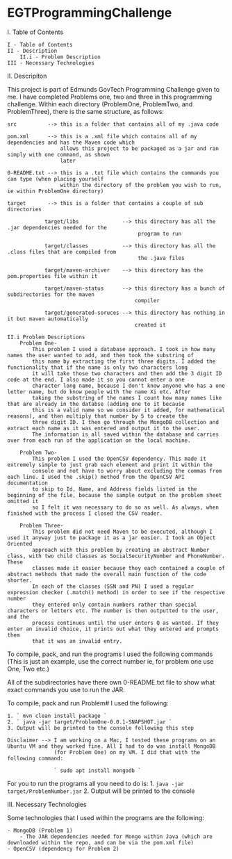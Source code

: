 # EGTProgrammingChallenge

I. Table of Contents 

    I - Table of Contents
    II - Description
        II.i - Problem Description
    III - Necessary Technologies


II. Descripiton

This project is part of Edmunds GovTech Programming Challenge given to me. I have completed Problems one, 
two and three in this programming challenge. Within each directory (ProblemOne, ProblemTwo, and 
ProblemThree), there is the same structure, as follows:
   
    src          --> this is a folder that contains all of my .java code
    
    pom.xml      --> this is a .xml file which contains all of my dependencies and has the Maven code which 
                     allows this project to be packaged as a jar and ran simply with one command, as shown 
                     later
    
    0-README.txt --> this is a .txt file which contains the commands you can type (when placing yourself 
                     within the directory of the problem you wish to run, ie within ProblemOne directory)
    
    target       --> this is a folder that contains a couple of sub directories
                    
                target/libs              --> this directory has all the .jar dependencies needed for the 
                                              program to run
    
                target/classes           --> this directory has all the .class files that are compiled from
                                              the .java files
            
                target/maven-archiver    --> this directory has the pom.properties file within it
    
                target/maven-status      --> this directory has a bunch of subdirectories for the maven 
                                             compiler

                target/generated-soruces --> this directory has nothing in it but maven automatically
                                             created it 

    II.i Problem Descriptions
        Problem One-
            This problem I used a database approach. I took in how many names the user wanted to add, and then took the substring of
            this name by extracting the first three digits. I added the functionality that if the name is only two characters long
            it will take those two characters and then add the 3 digit ID code at the end. I also made it so you cannot enter a one
            character long name, because I don't know anyone who has a one letter name, but do know people with the name Xi etc. After
            taking the substring of the names I count how many names like that are already in the databse (adding one to it because
            this is a valid name so we consider it added, for mathematical reasons), and then multiply that number by 5 to create the
            three digit ID. I then go through the MongoDB collection and extract each name as it was entered and output it to the user.
            The information is all saved within the database and carries over from each run of the application on the local machine.

        Problem Two-
            This problem I used the OpenCSV dependency. This made it extremely simple to just grab each element and print it within the
            console and not have to worry about excluding the commas from each line. I used the .skip() method from the OpenCSV API documentation
            to skip to Id, Name, and Address fields listed in the beginning of the file, because the sample output on the problem sheet omitted it
            so I felt it was necessary to do so as well. As always, when finished with the process I closed the CSV reader.

        Problem Three-
            This problem did not need Maven to be executed, although I used it anyway just to package it as a jar easier. I took an Object Oriented
            approach with this problem by creating an abstract Number class, with two child classes as SocialSecurityNumber and PhoneNumber. These
            classes made it easier because they each contained a couple of abstract methods that made the overall main function of the code shorter.
            In each of the classes (SSN and PN) I used a regular expression checker (.match() method) in order to see if the respective number
            they entered only contain numbers rather than special characters or letters etc. The number is then outputted to the user, and the 
            process continues until the user enters Q as wanted. If they enter an invalid choice, it prints out what they entered and prompts them
            that it was an invalid entry. 

To compile, pack, and run the programs I used the following commands (This is just an example, use the correct number ie, for problem one use One, Two 
            etc.)

All of the subdirectories have there own 0-README.txt file to show what exact commands you use to run the JAR.

To compile, pack and run Problem# I used the following:

    1. ` mvn clean install package `
    2. ` java -jar target/ProblemOne-0.0.1-SNAPSHOT.jar `
    3. Output will be printed to the console following this step

    Disclaimer --> I am working on a Mac, I tested these programs on an Ubuntu VM and they worked fine. All I had to do was install MongoDB
                   (for Problem One) on my VM. I did that with the following command:
                
                   ` sudo apt install mongodb ` 

For you to run the programs all you need to do is:
    1. ` java -jar target/ProblemNumber.jar `
    2. Output will be printed to the console

III. Necessary Technologies

Some technologies that I used within the programs are the following:

    - MongoDB (Problem 1)
        - The JAR dependencies needed for Mongo within Java (which are downloaded within the repo, and can be via the pom.xml file)
    - OpenCSV (dependency for Problem 2)






